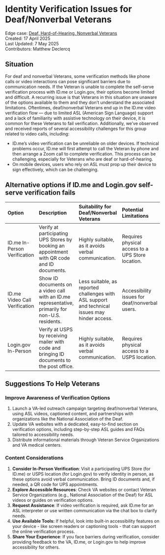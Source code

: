 # Identity Verification Issues for Deaf/Nonverbal Veterans

Edge case: [Deaf, Hard-of-Hearing, Nonverbal Veterans](https://jira.devops.va.gov/browse/SITEC-45)\
Created: 17 April 2025  
Last Updated: 7 May 2025  
Contributors: Matthew Declercq

## Situation 

For deaf and nonverbal Veterans, some verification methods like phone calls or video interactions can pose significant barriers due to communication needs. If the Veteran is unable to complete the self-serve verification process with ID.me or Login.gov, their options become limited and difficult. A recurring issue is that Veterans in this situation are unaware of the options available to them and they don’t understand the associated limitations. Oftentimes, deaf/nonverbal Veterans end up in the ID.me video verification flow — due to limited ASL (American Sign Language) support and a lack of familiarity with assistive technology on their device,  it is common for these Veterans to fail verification. Additionally,  we’ve observed and received reports of several accessibility challenges for this group related to video calls, including:
* ID.me’s video verification can be unreliable on older devices. If technical problems occur, ID.me will first attempt to call the Veteran by phone and then arrange a Zoom call to complete verification. This process can be challenging, especially for Veterans who are deaf or hard-of-hearing.  
* On mobile devices, users who rely on ASL must prop up their device to sign effectively, which can be challenging.  

## Alternative options if ID.me and Login.gov self-serve verification fails

| Option | Description | Suitability for Deaf/Nonverbal Veterans | Potential Limitations |
| :---- | :---- | :---- | :---- |
| ID.me In-Person Verification | Verify at participating UPS Stores by booking an appointment with QR code and ID documents. | Highly suitable, as it avoids verbal communication. | Requires physical access to a UPS Store location. |
| ID.me Video Call Verification | Show ID documents on a video call with an ID.me representative, primarily for non-U.S. residents. | Less suitable, as reported challenges with ASL support and technical issues may hinder access. | Accessibility issues for deaf/nonverbal users. |
| Login.gov In-Person  | Verify at USPS by receiving mailer with code and bringing ID documents to the post office. | Highly suitable, as it avoids verbal communication.  | Requires physical access to a USPS location.  |

## Suggestions To Help Veterans

### Improve Awareness of Verification Options

1. Launch a VA-led outreach campaign targeting deaf/nonverbal Veterans, using ASL videos, captioned content, and partnerships with organizations like the National Association of the Deaf.  
2. Update VA websites with a dedicated, easy-to-find section on verification options, including step-by-step ASL guides and FAQs tailored to accessibility needs.  
3. Distribute informational materials through Veteran Service Organizations and VA medical centers.

### Content Considerations

1. **Consider In-Person Verification**: Visit a participating UPS Store (for ID.me) or USPS location (for Login.gov) to verify identity in person, as these options avoid verbal communication. Bring ID documents and, if needed, a QR code for UPS appointments.  
2. **Explore Accessible Resources**: Check VA websites or contact Veteran Service Organizations (e.g., National Association of the Deaf) for ASL videos or guides on verification options.  
3. **Request Assistance**: If video verification is required, ask ID.me for an ASL interpreter or use written communication via the chat box to clarify needs.  
4. **Use Available Tools:** If helpful, look into built-in accessibility features on your device \- like screen readers or captioning tools \- that can support the online verification process.   
5. **Share Your Experience**: If you face barriers during verification, consider providing feedback to the VA, ID.me, or Login.gov to help improve accessibility for others. 
